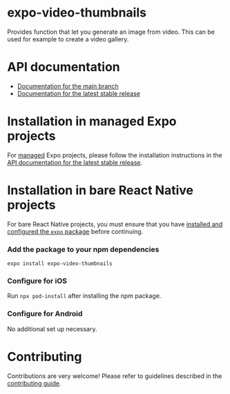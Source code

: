 # expo-video-thumbnails

Provides function that let you generate an image from video. This can be used for example to create a video gallery.

# API documentation

- [Documentation for the main branch](https://github.com/expo/expo/blob/main/docs/pages/versions/unversioned/sdk/videothumbnails.md)
- [Documentation for the latest stable release](https://docs.expo.dev/versions/latest/sdk/videothumbnails/)

# Installation in managed Expo projects

For [managed](https://docs.expo.dev/versions/latest/introduction/managed-vs-bare/) Expo projects, please follow the installation instructions in the [API documentation for the latest stable release](https://docs.expo.dev/versions/latest/sdk/videothumbnails/).

# Installation in bare React Native projects

For bare React Native projects, you must ensure that you have [installed and configured the `expo` package](https://docs.expo.dev/bare/installing-expo-modules/) before continuing.

### Add the package to your npm dependencies

```
expo install expo-video-thumbnails
```

### Configure for iOS

Run `npx pod-install` after installing the npm package.

### Configure for Android

No additional set up necessary.

# Contributing

Contributions are very welcome! Please refer to guidelines described in the [contributing guide](https://github.com/expo/expo#contributing).

